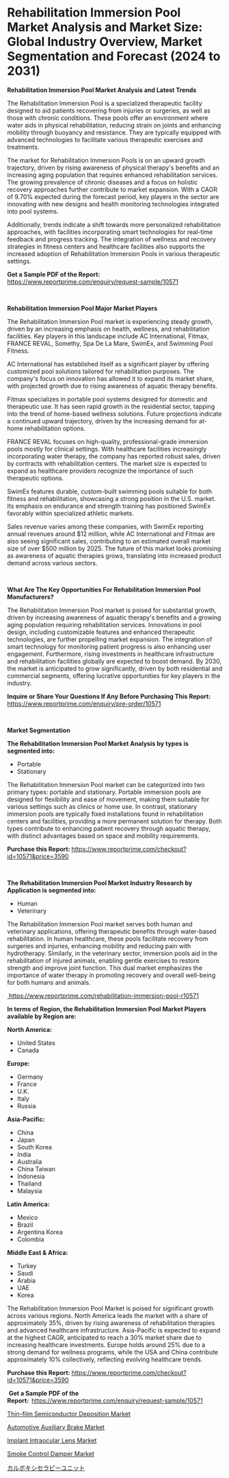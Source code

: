 <p><h1>Rehabilitation Immersion Pool Market Analysis and Market Size: Global Industry Overview, Market Segmentation and Forecast (2024 to 2031)</h1></p><p><strong>Rehabilitation Immersion Pool Market Analysis and Latest Trends</strong></p>
<p><p>The Rehabilitation Immersion Pool is a specialized therapeutic facility designed to aid patients recovering from injuries or surgeries, as well as those with chronic conditions. These pools offer an environment where water aids in physical rehabilitation, reducing strain on joints and enhancing mobility through buoyancy and resistance. They are typically equipped with advanced technologies to facilitate various therapeutic exercises and treatments.</p><p>The market for Rehabilitation Immersion Pools is on an upward growth trajectory, driven by rising awareness of physical therapy's benefits and an increasing aging population that requires enhanced rehabilitation services. The growing prevalence of chronic diseases and a focus on holistic recovery approaches further contribute to market expansion. With a CAGR of 9.70% expected during the forecast period, key players in the sector are innovating with new designs and health monitoring technologies integrated into pool systems.</p><p>Additionally, trends indicate a shift towards more personalized rehabilitation approaches, with facilities incorporating smart technologies for real-time feedback and progress tracking. The integration of wellness and recovery strategies in fitness centers and healthcare facilities also supports the increased adoption of Rehabilitation Immersion Pools in various therapeutic settings.</p></p>
<p><strong>Get a Sample PDF of the Report:&nbsp;</strong> <a href="https://www.reportprime.com/enquiry/request-sample/10571">https://www.reportprime.com/enquiry/request-sample/10571</a></p>
<p>&nbsp;</p>
<p><strong>Rehabilitation Immersion Pool Major Market Players</strong></p>
<p><p>The Rehabilitation Immersion Pool market is experiencing steady growth, driven by an increasing emphasis on health, wellness, and rehabilitation facilities. Key players in this landscape include AC International, Fitmax, FRANCE REVAL, Somethy, Spa De La Mare, SwimEx, and Swimming Pool Fitness.</p><p>AC International has established itself as a significant player by offering customized pool solutions tailored for rehabilitation purposes. The company's focus on innovation has allowed it to expand its market share, with projected growth due to rising awareness of aquatic therapy benefits.</p><p>Fitmax specializes in portable pool systems designed for domestic and therapeutic use. It has seen rapid growth in the residential sector, tapping into the trend of home-based wellness solutions. Future projections indicate a continued upward trajectory, driven by the increasing demand for at-home rehabilitation options.</p><p>FRANCE REVAL focuses on high-quality, professional-grade immersion pools mostly for clinical settings. With healthcare facilities increasingly incorporating water therapy, the company has reported robust sales, driven by contracts with rehabilitation centers. The market size is expected to expand as healthcare providers recognize the importance of such therapeutic options.</p><p>SwimEx features durable, custom-built swimming pools suitable for both fitness and rehabilitation, showcasing a strong position in the U.S. market. Its emphasis on endurance and strength training has positioned SwimEx favorably within specialized athletic markets. </p><p>Sales revenue varies among these companies, with SwimEx reporting annual revenues around $12 million, while AC International and Fitmax are also seeing significant sales, contributing to an estimated overall market size of over $500 million by 2025. The future of this market looks promising as awareness of aquatic therapies grows, translating into increased product demand across various sectors.</p></p>
<p>&nbsp;</p>
<p><strong>What Are The Key Opportunities For Rehabilitation Immersion Pool Manufacturers?</strong></p>
<p><p>The Rehabilitation Immersion Pool market is poised for substantial growth, driven by increasing awareness of aquatic therapy's benefits and a growing aging population requiring rehabilitation services. Innovations in pool design, including customizable features and enhanced therapeutic technologies, are further propelling market expansion. The integration of smart technology for monitoring patient progress is also enhancing user engagement. Furthermore, rising investments in healthcare infrastructure and rehabilitation facilities globally are expected to boost demand. By 2030, the market is anticipated to grow significantly, driven by both residential and commercial segments, offering lucrative opportunities for key players in the industry.</p></p>
<p><strong>Inquire or Share Your Questions If Any Before Purchasing This Report:</strong> <a href="https://www.reportprime.com/enquiry/pre-order/10571">https://www.reportprime.com/enquiry/pre-order/10571</a></p>
<p>&nbsp;</p>
<p><strong>Market Segmentation</strong></p>
<p><strong>The Rehabilitation Immersion Pool Market Analysis by types is segmented into:</strong></p>
<p><ul><li>Portable</li><li>Stationary</li></ul></p>
<p><p>The Rehabilitation Immersion Pool market can be categorized into two primary types: portable and stationary. Portable immersion pools are designed for flexibility and ease of movement, making them suitable for various settings such as clinics or home use. In contrast, stationary immersion pools are typically fixed installations found in rehabilitation centers and facilities, providing a more permanent solution for therapy. Both types contribute to enhancing patient recovery through aquatic therapy, with distinct advantages based on space and mobility requirements.</p></p>
<p><strong>Purchase this Report:&nbsp;</strong><a href="https://www.reportprime.com/checkout?id=10571&price=3590">https://www.reportprime.com/checkout?id=10571&price=3590</a></p>
<p>&nbsp;</p>
<p><strong>The Rehabilitation Immersion Pool Market Industry Research by Application is segmented into:</strong></p>
<p><ul><li>Human</li><li>Veterinary</li></ul></p>
<p><p>The Rehabilitation Immersion Pool market serves both human and veterinary applications, offering therapeutic benefits through water-based rehabilitation. In human healthcare, these pools facilitate recovery from surgeries and injuries, enhancing mobility and reducing pain with hydrotherapy. Similarly, in the veterinary sector, immersion pools aid in the rehabilitation of injured animals, enabling gentle exercises to restore strength and improve joint function. This dual market emphasizes the importance of water therapy in promoting recovery and overall well-being for both humans and animals.</p></p>
<p><a href="https://www.reportprime.com/rehabilitation-immersion-pool-r10571">&nbsp;https://www.reportprime.com/rehabilitation-immersion-pool-r10571</a></p>
<p><strong>In terms of Region, the Rehabilitation Immersion Pool Market Players available by Region are:</strong></p>
<p>
    <p> <strong> North America: </strong>
        <ul>
            <li>United States</li>
            <li>Canada</li>
        </ul>
        </p> 
    <p> <strong> Europe: </strong>
        <ul>
            <li>Germany</li>
            <li>France</li>
            <li>U.K.</li>
            <li>Italy</li>
            <li>Russia</li>
        </ul>
        </p> 
    <p> <strong> Asia-Pacific: </strong>
        <ul>
            <li>China</li>
            <li>Japan</li>
            <li>South Korea</li>
            <li>India</li>
            <li>Australia</li>
            <li>China Taiwan</li>
            <li>Indonesia</li>
            <li>Thailand</li>
            <li>Malaysia</li>
        </ul>
        </p> 
    <p> <strong> Latin America: </strong>
        <ul>
            <li>Mexico</li>
            <li>Brazil</li>
            <li>Argentina Korea</li>
            <li>Colombia</li>
        </ul>
        </p> 
    <p> <strong> Middle East & Africa: </strong>
        <ul>
            <li>Turkey</li>
            <li>Saudi</li>
            <li>Arabia</li>
            <li>UAE</li>
            <li>Korea</li>
        </ul>
    </p>
    </p>
<p><p>The Rehabilitation Immersion Pool Market is poised for significant growth across various regions. North America leads the market with a share of approximately 35%, driven by rising awareness of rehabilitation therapies and advanced healthcare infrastructure. Asia-Pacific is expected to expand at the highest CAGR, anticipated to reach a 30% market share due to increasing healthcare investments. Europe holds around 25% due to a strong demand for wellness programs, while the USA and China contribute approximately 10% collectively, reflecting evolving healthcare trends.</p></p>
<p><strong>Purchase this Report: </strong><a href="https://www.reportprime.com/checkout?id=10571&price=3590">https://www.reportprime.com/checkout?id=10571&price=3590</a></p>
<p>&nbsp;<strong>Get a Sample PDF of the Report:&nbsp;&nbsp;</strong><a href="https://www.reportprime.com/enquiry/request-sample/10571">https://www.reportprime.com/enquiry/request-sample/10571</a></p>
<p><strong></strong></p>
<p><p><a href="https://medium.com/@wendy.edmunds90687/the-thin-film-semiconductor-deposition-market-industry-provides-a-comprehensive-and-current-a6c2395dc1ee">Thin-film Semiconductor Deposition Market</a></p><p><a href="https://medium.com/@wendy.edmunds90687/in-the-automotive-auxiliary-brake-market-the-main-focus-is-on-keeping-costs-low-and-getting-the-193ef5488a8b">Automotive Auxiliary Brake Market</a></p><p><a href="https://github.com/KamrulHadi87/Market-Research-Report-List-1/blob/main/implant-intraocular-lens-market.md">Implant Intraocular Lens Market</a></p><p><a href="https://issuu.com/reportprime-2/docs/smoke-control-damper-market-size-20_b43b1c743ed036">Smoke Control Damper Market</a></p><p><a href="https://medium.com/@rot5z9maragh/carboxytherapy-unit-market-%E3%81%AE%E3%82%B0%E3%83%AD%E3%83%BC%E3%83%90%E3%83%AB%E5%B8%82%E5%A0%B4%E6%A6%82%E8%A6%81%E3%81%AF-%E4%B8%96%E7%95%8C%E3%81%8A%E3%82%88%E3%81%B3%E4%B8%BB%E8%A6%81%E5%B8%82%E5%A0%B4%E3%81%AB%E3%81%8A%E3%81%91%E3%82%8B%E6%A5%AD%E7%95%8C%E3%81%AB%E5%BD%B1%E9%9F%BF%E3%82%92%E4%B8%8E%E3%81%88%E3%82%8B%E4%B8%BB%E8%A6%81%E3%81%AA%E3%83%88%E3%83%AC%E3%83%B3%E3%83%89%E3%81%AB%E3%81%A4%E3%81%84%E3%81%A6-%E7%8B%AC%E8%87%AA%E3%81%AE%E8%A6%96%E7%82%B9%E3%82%92%E6%8F%90%E4%BE%9B%E3%81%97%E3%81%BE%E3%81%99-5fd44c744975?postPublishedType=initial">カルボキシセラピーユニット</a></p></p>